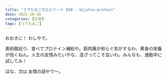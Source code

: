 ```yaml
---
title: "うでたまごのエピソード 030 - bijutsu-protein"
date: 2025-10-30
categories: [日常]
tags: [うでたまご]
---
```


おおきに！ わしやで。

美術館巡り、食べてプロテイン補給や。筋肉痛が和らぐ気がするわ、黄身の栄養が効くねん。人生の友情みたいやな、混ざってこそ旨いわ。みんなも、通勤中に試してみ！

ほな、次は 友情の話やで～。